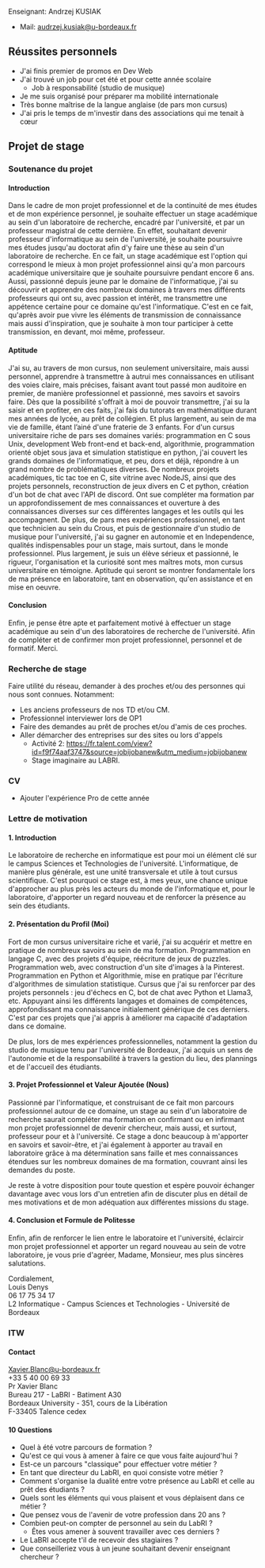 Enseignant: Andrzej KUSIAK
- Mail: audrzej.kusiak@u-bordeaux.fr

## Réussites personnels
- J'ai finis premier de promos en Dev Web
- J'ai trouvé un job pour cet été et pour cette année scolaire
	- Job à responsabilité (studio de musique)
- Je me suis organisé pour préparer ma mobilité internationale
- Très bonne maîtrise de la langue anglaise (de pars mon cursus)
- J'ai pris le temps de m'investir dans des associations qui me tenait à cœur 

## Projet de stage
### Soutenance du projet

#### Introduction
Dans le cadre de mon projet professionnel et de la continuité de mes études et de mon expérience personnel, je souhaite effectuer un stage académique au sein d'un laboratoire de recherche, encadré par l'université, et par un professeur magistral de cette dernière.
En effet, souhaitant devenir professeur d'informatique au sein de l'université, je souhaite poursuivre mes études jusqu'au doctorat afin d'y faire une thèse au sein d'un laboratoire de recherche.
En ce fait, un stage académique est l'option qui correspond le mieux à mon projet professionnel ainsi qu'a mon parcours académique universitaire que je souhaite poursuivre pendant encore 6 ans.
Aussi, passionné depuis jeune par le domaine de l'informatique, j'ai su découvrir et apprendre des nombreux domaines à travers mes différents professeurs qui ont su, avec passion et intérêt, me transmettre une appétence certaine pour ce domaine qu'est l'informatique.
C'est en ce fait, qu'après avoir pue vivre les éléments de transmission de connaissance mais aussi d'inspiration, que je souhaite à mon tour participer à cette transmission, en devant, moi même, professeur.

#### Aptitude
J'ai su, au travers de mon cursus, non seulement universitaire, mais aussi personnel, apprendre à transmettre à autrui mes connaissances en utilisant des voies claire, mais précises, faisant avant tout passé mon auditoire en premier, de manière professionnel et passionné, mes savoirs et savoirs faire.
Dès que la possibilité s'offrait à moi de pouvoir transmettre, j'ai su la saisir et en profiter, en ces faits, j'ai fais du tutorats en mathématique durant mes années de lycée, au prêt de collégien. Et plus largement, au sein de ma vie de famille, étant l’ainé d'une fraterie de 3 enfants.
For d'un cursus universitaire riche de pars ses domaines variés: programmation en C sous Unix, development Web front-end et back-end, algorithmie, programmation orienté objet sous java et simulation statistique en python, j'ai couvert les grands domaines de l'informatique, et peu, dors et déjà, répondre à un grand nombre de problématiques diverses. De nombreux projets académiques, tic tac toe en C, site vitrine avec NodeJS, ainsi que des projets personnels, reconstruction de jeux divers en C et python, création d'un bot de chat avec l'API de discord. Ont sue compléter ma formation par un approfondissement de mes connaissances et ouverture à des connaissances diverses sur ces différentes langages et les outils qui les accompagnent. 
De plus, de pars mes expériences professionnel, en tant que technicien au sein du Crous, et puis de gestionnaire d'un studio de musique pour l'université, j'ai su gagner en autonomie et en Independence, qualités indispensables pour un stage, mais surtout, dans le monde professionnel.
Plus largement, je suis un élève sérieux et passionné, le rigueur, l'organisation et la curiosité sont mes maîtres mots, mon cursus universitaire en témoigne. Aptitude qui seront se montrer fondamentale lors de ma présence en laboratoire, tant en observation, qu'en assistance et en mise en oeuvre.

#### Conclusion
Enfin, je pense être apte et parfaitement motivé à effectuer un stage académique au sein d'un des laboratoires de recherche de l'université. Afin de compléter et de confirmer mon projet professionnel, personnel et de formatif. 
Merci.


### Recherche de stage
Faire utilité du réseau, demander à des proches et/ou des personnes qui nous sont connues. Notamment:
- Les anciens professeurs de nos TD et/ou CM.
- Professionnel interviewer lors de OP1
- Faire des demandes au prêt de proches et/ou d'amis de ces proches.
- Aller démarcher des entreprises sur des sites ou lors d'appels
	- Activité 2:  https://fr.talent.com/view?id=f9f74aaf3747&source=jobijobanew&utm_medium=jobijobanew
	- Stage imaginaire au LABRI.

### CV
- Ajouter l'expérience Pro de cette année

### Lettre de motivation
#### 1. **Introduction**

Le laboratoire de recherche en informatique est pour moi un élément clé sur le campus Sciences et Technologies de l'université. L'informatique, de manière plus générale, est une unité transversale et utile à tout cursus scientifique. C'est pourquoi ce stage est, à mes yeux, une chance unique d'approcher au plus près les acteurs du monde de l'informatique et, pour le laboratoire, d'apporter un regard nouveau et de renforcer la présence au sein des étudiants.

#### 2. **Présentation du Profil (Moi)**

Fort de mon cursus universitaire riche et varié, j'ai su acquérir et mettre en pratique de nombreux savoirs au sein de ma formation. Programmation en langage C, avec des projets d'équipe, réécriture de jeux de puzzles. Programmation web, avec construction d'un site d'images à la Pinterest. Programmation en Python et Algorithmie, mise en pratique par l'écriture d'algorithmes de simulation statistique. Cursus que j'ai su renforcer par des projets personnels : jeu d'échecs en C, bot de chat avec Python et Llama3, etc. Appuyant ainsi les différents langages et domaines de compétences, approfondissant ma connaissance initialement générique de ces derniers. C'est par ces projets que j'ai appris à améliorer ma capacité d'adaptation dans ce domaine.

De plus, lors de mes expériences professionnelles, notamment la gestion du studio de musique tenu par l'université de Bordeaux, j'ai acquis un sens de l'autonomie et de la responsabilité à travers la gestion du lieu, des plannings et de l'accueil des étudiants.

#### 3. **Projet Professionnel et Valeur Ajoutée (Nous)**

Passionné par l'informatique, et construisant de ce fait mon parcours professionnel autour de ce domaine, un stage au sein d'un laboratoire de recherche saurait compléter ma formation en confirmant ou en infirmant mon projet professionnel de devenir chercheur, mais aussi, et surtout, professeur pour et à l'université. Ce stage a donc beaucoup à m'apporter en savoirs et savoir-être, et j'ai également à apporter au travail en laboratoire grâce à ma détermination sans faille et mes connaissances étendues sur les nombreux domaines de ma formation, couvrant ainsi les demandes du poste.

Je reste à votre disposition pour toute question et espère pouvoir échanger davantage avec vous lors d'un entretien afin de discuter plus en détail de mes motivations et de mon adéquation aux différentes missions du stage.

#### 4. **Conclusion et Formule de Politesse**

Enfin, afin de renforcer le lien entre le laboratoire et l'université, éclaircir mon projet professionnel et apporter un regard nouveau au sein de votre laboratoire, je vous prie d'agréer, Madame, Monsieur, mes plus sincères salutations.

Cordialement,  
Louis Denys  
06 17 75 34 17  
L2 Informatique - Campus Sciences et Technologies - Université de Bordeaux

### ITW 
#### Contact
Xavier.Blanc@u-bordeaux.fr  
+33 5 40 00 69 33  
Pr Xavier Blanc  
Bureau 217 - LaBRI - Batiment A30  
Bordeaux University - 351, cours de la Libération  
F-33405 Talence cedex

#### 10 Questions
- Quel à été votre parcours de formation ?
- Qu'est ce qui vous à amener à faire ce que vous faite aujourd'hui ?
- Est-ce un parcours "classique" pour effectuer votre métier ?
- En tant que directeur du LabRI, en quoi consiste votre métier ?
- Comment s'organise la dualité entre votre présence au LabRI et celle au prêt des étudiants ?
- Quels sont les éléments qui vous plaisent et vous déplaisent dans ce métier ?
- Que pensez vous de l'avenir de votre profession dans 20 ans ?
- Combien peut-on compter de personnel au sein du LabRI ?
	- Êtes vous amener à souvent travailler avec ces derniers ?
- Le LaBRI accepte t'il de recevoir des stagiaires ?
- Que conseilleriez vous à un jeune souhaitant devenir enseignant chercheur ?